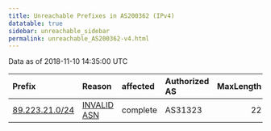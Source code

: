 ```yaml
---
title: Unreachable Prefixes in AS200362 (IPv4)
datatable: true
sidebar: unreachable_sidebar
permalink: unreachable_AS200362-v4.html
---
```


Data as of 2018-11-10 14:35:00 UTC


<div class="datatable-begin"></div>

| Prefix                                                 | Reason                                                                                                 | affected   | Authorized AS   |   MaxLength | Anchor                                         |   unreachable /24s |
|:-------------------------------------------------------|:-------------------------------------------------------------------------------------------------------|:-----------|:----------------|------------:|:-----------------------------------------------|-------------------:|
| [89.223.21.0/24](https://stat.ripe.net/89.223.21.0/24) | [INVALID ASN](https://rpki-validator.ripe.net/announcement-preview?asn=AS200362&prefix=89.223.21.0/24) | complete   | AS31323         |          22 | [RIPE](unreachable_RIPE_NCC_RPKI_Root-v4.html) |                  1 |

<div class="datatable-end"></div>